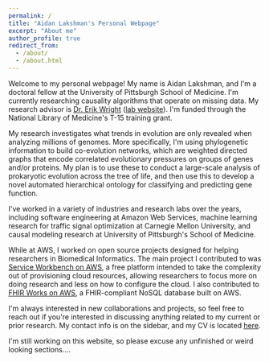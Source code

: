 ```yaml
---
permalink: /
title: "Aidan Lakshman's Personal Webpage"
excerpt: "About me"
author_profile: true
redirect_from: 
  - /about/
  - /about.html
---
```


Welcome to my personal webpage! My name is Aidan Lakshman, and I'm a doctoral fellow at the University of Pittsburgh School of Medicine. I'm currently researching causality algorithms that operate on missing data. My research advisor is [Dr. Erik Wright](https://www.isb.pitt.edu/people/faculty/erik-wright-phd) ([lab website](http://www.wrightlabscience.com/p/index.html)). I'm funded through the National Library of Medicine's T-15 training grant.

My research investigates what trends in evolution are only revealed when analyzing millions of genomes. More specifically, I'm using phylogenetic information to build co-evolution networks, which are weighted directed graphs that encode correlated evolutionary pressures on groups of genes and/or proteins. My plan is to use these to conduct a large-scale analysis of prokaryotic evolution across the tree of life, and then use this to develop a novel automated hierarchical ontology for classifying and predicting gene function.

I've worked in a variety of industries and research labs over the years, including software engineering at Amazon Web Services, machine learning research for traffic signal optimization at Carnegie Mellon University, and causal modeling research at University of Pittsburgh's School of Medicine. 

While at AWS, I worked on open source projects designed for helping researchers in Biomedical Informatics. The main project I contributed to was [Service Workbench on AWS](https://aws.amazon.com/government-education/research-and-technical-computing/service-workbench/), a free platform intended to take the complexity out of provisioning cloud resources, allowing researchers to focus more on doing research and less on how to configure the cloud. I also contributed to [FHIR Works on AWS](https://aws.amazon.com/about-aws/whats-new/2020/12/introducing-fhir-works-on-aws/), a FHIR-compliant NoSQL database built on AWS.

I'm always interested in new collaborations and projects, so feel free to reach out if you're interested in discussing anything related to my current or prior research. My contact info is on the sidebar, and my CV is located [here](https://www.ahl27.com/cv/).



I'm still working on this website, so please excuse any unfinished or weird looking sections....

